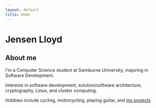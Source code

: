 ```yaml
---
layout: default
title: Home
---
```

# Jensen Lloyd
## About me
I'm a Computer Science student at Swinburne University, majoring in Software Development.

Interests in software development, solution/software architecture, cryptography, Linux, and cluster computing.

Hobbies include cycling, motorcycling, playing guitar, and [my projects](projects/index.md)
